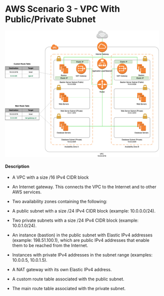 # AWS Scenario 3 - VPC With Public/Private Subnet

![alt text](Scenario4.png)


#### Description

* A VPC with a size /16 IPv4 CIDR block

* An Internet gateway. This connects the VPC to the Internet and to other AWS services.

* Two availability zones containing the following:

* A public subnet with a size /24 IPv4 CIDR block (example: 10.0.0.0/24).

* Two private subnets with a size /24 IPv4 CIDR block (example: 10.0.1.0/24).

* An instance (bastion) in the public subnet with Elastic IPv4 addresses (example: 198.51.100.1), which are public IPv4 addresses that enable them to be reached from the Internet. 

* Instances with private IPv4 addresses in the subnet range (examples: 10.0.0.5, 10.0.1.5). 

* A NAT gateway with its own Elastic IPv4 address. 

* A custom route table associated with the public subnet. 

* The main route table associated with the private subnet.